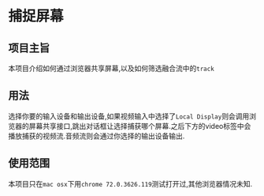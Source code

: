 # 捕捉屏幕

## 项目主旨

本项目介绍如何通过浏览器共享屏幕,以及如何筛选融合流中的`track`

## 用法

选择你要的输入设备和输出设备,如果视频输入中选择了`Local Display`则会调用浏览器的屏幕共享接口,跳出对话框让选择捕获哪个屏幕.之后下方的video标签中会播放捕获的视频流.音频流则会通过你选择的输出设备输出.

## 使用范围

本项目只在`mac osx`下用`chrome 72.0.3626.119`测试打开过,其他浏览器情况未知.